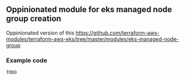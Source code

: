 ## Oppinionated module for eks managed node group creation ##


Oppinionated version of this https://github.com/terraform-aws-modules/terraform-aws-eks/tree/master/modules/eks-managed-node-group


### Example code ###

```
TODO

```
